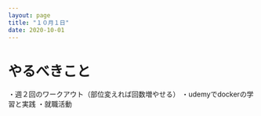 ```yaml
---
layout: page
title: "１０月１日"
date: 2020-10-01
---
```


# やるべきこと

・週２回のワークアウト（部位変えれば回数増やせる）
・udemyでdockerの学習と実践
・就職活動